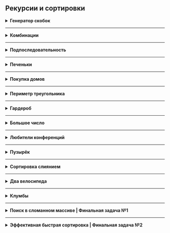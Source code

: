 ## Рекурсии и сортировки

<details>
<summary>
<strong>Генератор скобок</strong>
</summary><br>

[`Решение`](/sprint_3/1_bracketGenerator.js) | [`Условие`](https://contest.yandex.ru/contest/23638/problems/A/) | [`Отчет`](https://contest.yandex.ru/contest/23638/run-report/108399729/)
```
Рита по поручению Тимофея наводит порядок в правильных скобочных последовательностях (ПСП), состоящих только из круглых скобок (). Для этого ей надо сгенерировать все ПСП длины 2n в алфавитном порядке —– алфавит состоит из ( и ) и открывающая скобка идёт раньше закрывающей.
Помогите Рите —– напишите программу, которая по заданному n выведет все ПСП в нужном порядке.
Рассмотрим второй пример. Надо вывести ПСП из четырёх символов. Таких всего две:
1. (())
2. ()()
(()) идёт раньше ()(), так как первый символ у них одинаковый, а на второй позиции у первой ПСП стоит (, который идёт раньше ).
```
#### Формат ввода
```
На вход функция принимает n — целое число от 0 до 10.
```
#### Формат вывода
```
Функция должна напечатать все возможные скобочные последовательности заданной длины в алфавитном (лексикографическом) порядке.
```
#### Пример
<table><tbody>
  <tr>
    <td><b>Ввод</b></td>
    <td><b>Вывод</b></td>
  </tr>
  <tr>
    <td valign="top">
        3<br>
    </td>
    <td valign="top">
        ((()))<br>
        (()())<br>
        (())()<br>
        ()(())<br>
        ()()()<br>
    </td>
  </tr>
</tbody></table>

</details>

---

<details>
<summary>
<strong>Комбинации</strong>
</summary><br>

[`Решение`](/sprint_3/2_combinations.js) | [`Условие`](https://contest.yandex.ru/contest/23638/problems/B/) | [`Отчет`](https://contest.yandex.ru/contest/23638/run-report/108482642/)
```
На клавиатуре старых мобильных телефонов каждой цифре соответствовало несколько букв. Примерно так:

2:'abc',
3:'def',
4:'ghi',
5:'jkl',
6:'mno',
7:'pqrs',
8:'tuv',
9:'wxyz'

Вам известно в каком порядке были нажаты кнопки телефона, без учета повторов. Напечатайте все комбинации букв, которые можно набрать такой последовательностью нажатий.
```
#### Формат ввода
```
На вход подается строка, состоящая из цифр 2-9 включительно. Длина строки не превосходит 10 символов.
```
#### Формат вывода
```
Выведите все возможные комбинации букв через пробел.
```
#### Пример
<table><tbody>
  <tr>
    <td><b>Ввод</b></td>
    <td><b>Вывод</b></td>
  </tr>
  <tr>
    <td valign="top">
        23<br>
    </td>
    <td valign="top">
        ad ae af bd be bf cd ce cf<br>
    </td>
  </tr>
</tbody></table>

</details>

---

<details>
<summary>
<strong>Подпоследовательность</strong>
</summary>

[`Условие`](https://contest.yandex.ru/contest/24734/problems/C/)
```
Гоша любит играть в игру «Подпоследовательность»: даны 2 строки, и нужно понять, 
является ли первая из них подпоследовательностью второй. Когда строки достаточно 
длинные, очень трудно получить ответ на этот вопрос, просто посмотрев на них. 
Помогите Гоше написать функцию, которая решает эту задачу.
```
#### Формат ввода
```
В первой строке записана строка s.
Во второй —- строка t.
Обе строки состоят из маленьких латинских букв, длины строк не превосходят 150000. 
Строки не могут быть пустыми.
```
#### Формат вывода
```
Выведите True, если s является подпоследовательностью t, иначе —– False.
```
#### Пример
<table><tbody>
  <tr>
    <td><b>Ввод</b></td>
    <td><b>Вывод</b></td>
  </tr>
  <tr>
    <td valign="top">
        abc<br>
        ahbgdcu<br>
    </td>
    <td valign="top">
        True<br>
    </td>
  </tr>
</tbody></table>

</details>

---

<details>
<summary>
<strong>Печеньки</strong>
</summary><br>

[`Условие`](https://contest.yandex.ru/contest/24734/problems/D/)
```
К Васе в гости пришли одноклассники. Его мама решила угостить ребят печеньем.
Но не всё так просто. Печенья могут быть разного размера. А у каждого ребёнка есть фактор жадности —– минимальный размер печенья, которое он возьмёт. Нужно выяснить, сколько ребят останутся довольными в лучшем случае, когда они действуют оптимально.
Каждый ребёнок может взять не больше одного печенья.
```
#### Формат ввода
```
В первой строке записано n —– количество детей.
Во второй —– n чисел, разделённых пробелом, каждое из которых –— фактор жадности ребёнка. Это натуральные числа, не превосходящие 1000.
В следующей строке записано число m –— количество печенек.
Далее —– m натуральных чисел, разделённых пробелом —– размеры печенек. Размеры печенек не превосходят 1000.
Оба числа n и m не превосходят 10000.
```
#### Формат вывода
```
Нужно вывести одно число –— количество детей, которые останутся довольными
```
#### Пример
<table><tbody>
  <tr>
    <td><b>Ввод</b></td>
    <td><b>Вывод</b></td>
  </tr>
  <tr>
    <td valign="top">
        2<br>
        1 2<br>
        3<br>
        2 1 3<br>
    </td>
    <td valign="top">
        2<br>
    </td>
  </tr>
</tbody></table>

</details>

---

<details>
<summary>
<strong>Покупка домов</strong>
</summary><br>

[`Условие`](https://contest.yandex.ru/contest/24734/problems/E/)
```
Тимофей решил купить несколько домов на знаменитом среди разработчиков Алгосском архипелаге. 
Он нашёл n объявлений о продаже, где указана стоимость каждого дома в алгосских франках. 
А у Тимофея есть k франков. Помогите ему определить, какое наибольшее количество домов на Алгосах он сможет приобрести за эти деньги.
```
#### Формат ввода
```
В первой строке через пробел записаны натуральные числа n и k.
n — количество домов, которые рассматривает Тимофей, оно не превосходит 100000;
k — общий бюджет, не превосходит 100000;
В следующей строке через пробел записано n стоимостей домов. 
Каждое из чисел не превосходит 100000. Все стоимости — натуральные числа.
```
#### Формат вывода
```
Выведите одно число —– наибольшее количество домов, которое может купить Тимофей.
```
#### Пример
<table><tbody>
  <tr>
    <td><b>Ввод</b></td>
    <td><b>Вывод</b></td>
  </tr>
  <tr>
    <td valign="top">
        3 300<br>
        999 999 999<br>
    </td>
    <td valign="top">
        0<br>
    </td>
  </tr>
</tbody></table>

</details>

---

<details>
<summary>
<strong>Периметр треугольника</strong>
</summary><br>

[`Условие`](https://contest.yandex.ru/contest/24734/problems/F/)
```
Перед сном Рита решила поиграть в игру на телефоне. Дан массив целых чисел, в котором каждый элемент обозначает длину стороны треугольника. Нужно определить максимально возможный периметр треугольника, составленного из сторон с длинами из заданного массива. Помогите Рите скорее закончить игру и пойти спать.
Напомним, что из трёх отрезков с длинами a ≤ b ≤ c можно составить треугольник, если выполнено **неравенство треугольника**: c < a + b
Разберём пример:
даны длины сторон 6, 3, 3, 2. Попробуем в качестве наибольшей стороны выбрать 6. Неравенство треугольника не может выполниться, так как остались 3, 3, 2 —– максимальная сумма из них равна 6.
Без шестёрки оставшиеся три отрезка уже образуют треугольник со сторонами 3, 3, 2. Неравенство выполняется: 3 < 3 + 2. Периметр равен 3 + 3 + 2 = 8.
```
#### Формат ввода
```
В первой строке записано количество отрезков n, 3≤ n≤ 10000.
Во второй строке записано n неотрицательных чисел, не превосходящих 10 000, –— длины отрезков.
```
#### Формат вывода
```
Нужно вывести одно число —– наибольший периметр треугольника.
Гарантируется, что тройка чисел, которая может образовать треугольник, всегда есть.
```
#### Пример
<table><tbody>
  <tr>
    <td><b>Ввод</b></td>
    <td><b>Вывод</b></td>
  </tr>
  <tr>
    <td valign="top">
        4<br>
        6 3 3 2<br>
    </td>
    <td valign="top">
        8<br>
    </td>
  </tr>
</tbody></table>

</details>

---

<details>
<summary>
<strong>Гардероб</strong>
</summary><br>

[`Условие`](https://contest.yandex.ru/contest/24734/problems/G/)
```
Рита решила оставить у себя одежду только трёх цветов: розового, жёлтого и малинового. После того как вещи других расцветок были убраны, Рита захотела отсортировать свой новый гардероб по цветам. Сначала должны идти вещи розового цвета, потом —– жёлтого, и в конце —– малинового. Помогите Рите справиться с этой задачей.
Примечание: попробуйте решить задачу за один проход по массиву!
```
#### Формат ввода
```
В первой строке задано количество предметов в гардеробе: n –— оно не превосходит 1000000. 
Во второй строке даётся массив, в котором указан цвет для каждого предмета. Розовый цвет обозначен 0, жёлтый —– 1, малиновый –— 2.
```
#### Формат вывода
```
Нужно вывести в строку через пробел цвета предметов в правильном порядке.
```
#### Пример
<table><tbody>
  <tr>
    <td><b>Ввод</b></td>
    <td><b>Вывод</b></td>
  </tr>
  <tr>
    <td valign="top">
        7<br>
        0 2 1 2 0 0 1<br>
    </td>
    <td valign="top">
        0 0 0 1 1 2 2<br>
    </td>
  </tr>
</tbody></table>

</details>

---

<details>
<summary>
<strong>Большое число</strong>
</summary><br>

[`Решение`](/sprint_3/8_bigCount.js) | [`Условие`](https://contest.yandex.ru/contest/24734/problems/H/) | [`Отчет`](https://contest.yandex.ru/contest/23638/run-report/108948562/)
```
Вечером ребята решили поиграть в игру «Большое число».
Даны числа. Нужно определить, какое самое большое число можно из них составить.
```
#### Формат ввода
```
В первой строке записано n — количество чисел. Оно не превосходит 100.
Во второй строке через пробел записаны n неотрицательных чисел, каждое из которых не превосходит 1000.
```
#### Формат вывода
```
Нужно вывести самое большое число, которое можно составить из данных чисел.
```
#### Пример
<table><tbody>
  <tr>
    <td><b>Ввод</b></td>
    <td><b>Вывод</b></td>
  </tr>
  <tr>
    <td valign="top">
        3<br>
        15 56 2<br>
    </td>
    <td valign="top">
        56215<br>
    </td>
  </tr>
</tbody></table>

</details>

---

<details>
<summary>
<strong>Любители конференций</strong>
</summary><br>

[`Условие`](https://contest.yandex.ru/contest/24734/problems/I/)
```
На IT-конференции присутствовали студенты из разных вузов со всей страны. Для каждого студента известен ID университета, в котором он учится.
Тимофей предложил Рите выяснить, из каких k вузов на конференцию пришло больше всего учащихся.
```
#### Формат ввода
```
В первой строке дано количество студентов в списке —– n (1 ≤ n ≤ 15 000).
Во второй строке через пробел записаны n целых чисел —– ID вуза каждого студента. Каждое из чисел находится в диапазоне от 0 до 10 000.
В третьей строке записано одно число k.
```
#### Формат вывода
```
Выведите через пробел k ID вузов с максимальным числом участников. 
Они должны быть отсортированы по убыванию популярности (по количеству гостей от конкретного вуза). 
Если более одного вуза имеет одно и то же количество учащихся, то выводить их ID нужно в порядке возрастания.
```
#### Пример
<table><tbody>
  <tr>
    <td><b>Ввод</b></td>
    <td><b>Вывод</b></td>
  </tr>
  <tr>
    <td valign="top">
        7<br>
        1 2 3 1 2 3 4<br>
        3<br>
    </td>
    <td valign="top">
        1 2 3<br>
    </td>
  </tr>
</tbody></table>

</details>

---

<details>
<summary>
<strong>Пузырёк</strong>
</summary><br>

[`Решение`](/sprint_3/10_bubble.js) | [`Условие`](https://contest.yandex.ru/contest/24734/problems/J/) | [`Отчет`](https://contest.yandex.ru/contest/23638/run-report/108944666/)
```
Чтобы выбрать самый лучший алгоритм для решения задачи, Гоша продолжил изучать разные сортировки. На очереди сортировка пузырьком — https://ru.wikipedia.org/wiki/Сортировка_пузырьком
Её алгоритм следующий (сортируем по неубыванию):
1. На каждой итерации проходим по массиву, поочередно сравнивая пары соседних элементов. Если элемент на позиции i больше элемента на позиции i + 1, меняем их местами. После первой итерации самый большой элемент всплывёт в конце массива.
2. Проходим по массиву, выполняя указанные действия до тех пор, пока на очередной итерации не окажется, что обмены больше не нужны, то есть массив уже отсортирован.
3. После не более чем n – 1 итераций выполнение алгоритма заканчивается, так как на каждой итерации хотя бы один элемент оказывается на правильной позиции.

Помогите Гоше написать код алгоритма.
```
#### Формат ввода
```
В первой строке на вход подаётся натуральное число n — длина массива, 2 ≤ n ≤ 1000.
Во второй строке через пробел записано n целых чисел.
Каждое из чисел по модулю не превосходит 1000.

Обратите внимание, что считывать нужно только 2 строки: значение n и входной массив.
```
#### Формат вывода
```
После каждого прохода по массиву, на котором какие-то элементы меняются местами, выводите его промежуточное состояние.
Таким образом, если сортировка завершена за k меняющих массив итераций, то надо вывести k строк по n чисел в каждой — элементы массива после каждой из итераций.
Если массив был изначально отсортирован, то просто выведите его.
```
#### Пример
<table><tbody>
  <tr>
    <td><b>Ввод</b></td>
    <td><b>Вывод</b></td>
  </tr>
  <tr>
    <td valign="top">
        5<br>
        4 3 9 2 1<br>
    </td>
    <td valign="top">
        3 4 2 1 9<br>
        3 2 1 4 9<br>
        2 1 3 4 9<br>
        1 2 3 4 9<br>
    </td>
  </tr>
</tbody></table>

</details>

---

<details>
<summary>
<strong>Сортировка слиянием</strong>
</summary><br>

[`Условие`](https://contest.yandex.ru/contest/24734/problems/K/)
```
Гоше дали задание написать красивую сортировку слиянием. Поэтому Гоше обязательно надо реализовать отдельно функцию merge и функцию merge_sort.
Функция merge принимает два отсортированных массива, сливает их в один отсортированный массив и возвращает его. Если требуемая сигнатура имеет вид merge(array, left, mid, right), то первый массив задаётся полуинтервалом 
[left,mid) массива array, а второй – полуинтервалом [mid,right) массива array.
Функция merge_sort принимает некоторый подмассив, который нужно отсортировать. Подмассив задаётся полуинтервалом — его началом и концом. Функция должна отсортировать передаваемый в неё подмассив, она ничего не возвращает.
Функция merge_sort разбивает полуинтервал на две половинки и рекурсивно вызывает сортировку отдельно для каждой. Затем два отсортированных массива сливаются в один с помощью merge.
Заметьте, что в функции передаются именно полуинтервалы [begin,end), то есть правый конец не включается. Например, если вызвать merge_sort(arr, 0, 4), где 
arr=`[4,5,3,0,1,2]`, то будут отсортированы только первые четыре элемента, изменённый массив будет выглядеть как 
arr=`[0,3,4,5,1,2]`.
Реализуйте эти две функции.
```
#### Формат ввода
```
Передаваемый в функции массив состоит из целых чисел, не превосходящих по модулю 
10^9. Длина сортируемого диапазона не превосходит 10^5.
```
#### Формат вывода
```
При написании и отправке решений соблюдайте следующие правила:

`merge(arr: list, left: int, mid: int, right: int) -> array` 
`merge_sort(arr: list, left: int, right: int) -> None`
```
</details>

---

<details>
<summary>
<strong>Два велосипеда</strong>
</summary><br>

[`Решение`](/sprint_3/12_twoBycicles.js) | [`Условие`](https://contest.yandex.ru/contest/24734/problems/L/) | [`Отчет`](https://contest.yandex.ru/contest/23638/run-report/108383165/)
```
Вася решил накопить денег на два одинаковых велосипеда — себе и сестре. У Васи есть копилка, в которую каждый день он может добавлять деньги (если, конечно, у него есть такая финансовая возможность). В процессе накопления Вася не вынимает деньги из копилки.
У вас есть информация о росте Васиных накоплений — сколько у Васи в копилке было денег в каждый из дней.
Ваша задача — по заданной стоимости велосипеда определить

 - первый день, в которой Вася смог бы купить один велосипед,
 - и первый день, в который Вася смог бы купить два велосипеда.
**Подсказка:** решение должно работать за O(log n).
```
#### Формат ввода
```
В первой строке дано число дней n, по которым велись наблюдения за Васиными накоплениями. 1 ≤ n ≤ 10^6.
В следующей строке записаны n целых неотрицательных чисел. Числа идут в порядке неубывания. Каждое из чисел не превосходит 10^6.
В третьей строке записано целое положительное число s — стоимость велосипеда. Это число не превосходит 10^6.
```
#### Формат вывода
```
Нужно вывести два числа — номера дней по условию задачи.
Если необходимой суммы в копилке не нашлось, нужно вернуть -1 вместо номера дня.
```
#### Пример
<table><tbody>
  <tr>
    <td><b>Ввод</b></td>
    <td><b>Вывод</b></td>
  </tr>
  <tr>
    <td valign="top">
        6<br>
        1 2 4 4 6 8<br>
        3<br>
    </td>
    <td valign="top">
        3 5<br>
    </td>
  </tr>
</tbody></table>

</details>

---

<details>
<summary>
<strong>Клумбы</strong>
</summary><br>

[`Условие`](https://contest.yandex.ru/contest/24734/problems/N/)
```
Алла захотела, чтобы у неё под окном были узкие клумбы с тюльпанам. 
На схеме земельного участка клумбы обозначаются просто горизонтальными отрезками, лежащими на одной прямой. 
Для ландшафтных работ было нанято n садовников. Каждый из них обрабатывал какой-то отрезок на схеме. 
Процесс был организован не очень хорошо, иногда один и тот же отрезок или его часть могли быть обработаны сразу несколькими садовниками. 
Таким образом, отрезки, обрабатываемые двумя разными садовниками, сливаются в один. Непрерывный обработанный отрезок затем станет клумбой. 
Нужно определить границы будущих клумб.
Рассмотрим примеры.

Пример 1:
Два одинаковых отрезка `[7, 8]` и `[7, 8]` сливаются в один, но потом их накрывает отрезок `[6, 10]`. Таким образом, имеем две клумбы с координатами `[2,3]` и `[6,10]`.

Пример 2
Отрезки `[2,3]`, `[3, 4]` и `[3,4]` сольются в один отрезок `[2,4]`. Отрезок `[5,6]` ни с кем не объединяется, добавляем его в ответ.
```
#### Формат ввода
```
В первой строке задано количество садовников n. Число садовников не превосходит 100 000.
В следующих n строках через пробел записаны координаты клумб в формате: start end, где start —– координата начала, end —– координата конца. Оба числа целые, неотрицательные и не превосходят 10^7. start строго меньше, чем end.
```
#### Формат вывода
```
Нужно вывести координаты каждой из получившихся клумб в отдельных строках. Данные должны выводится в отсортированном порядке —– сначала клумбы с меньшими координатами, затем —– с большими.
```
#### Пример
<table><tbody>
  <tr>
    <td><b>Ввод</b></td>
    <td><b>Вывод</b></td>
  </tr>
  <tr>
    <td valign="top">
        4<br>
        7 8<br>
        7 8<br>
        2 3<br>
        6 10<br>
    </td>
    <td valign="top">
        2 3<br>
        6 10<br>
    </td>
  </tr>
</tbody></table>

</details>

---

<details>
<summary>
<strong>Поиск в сломанном массиве | Финальная задача №1</strong>
</summary><br>

[`Решение`](/sprint_3/finals/taskA.js) | [`Условие`](https://contest.yandex.ru/contest/23815/problems/A/) | [`Отчет`](https://contest.yandex.ru/contest/23815/run-report/109499164/)

Алла ошиблась при копировании из одной структуры данных в другую. Она хранила массив чисел в кольцевом буфере. Массив был отсортирован по возрастанию, и в нём можно было найти элемент за логарифмическое время. Алла скопировала данные из кольцевого буфера в обычный массив, но сдвинула данные исходной отсортированной последовательности. Теперь массив не является отсортированным. Тем не менее, нужно обеспечить возможность находить в нем элемент за 
O(log n).
Можно предполагать, что в массиве только уникальные элементы.
От вас требуется реализовать функцию, осуществляющую поиск в сломанном массиве.

#### Формат ввода
Функция принимает массив натуральных чисел и искомое число 
k
. Длина массива не превосходит 10000. Элементы массива и число k не превосходят по значению 10000.
В примерах:
В первой строке записано число n –— длина массива.
Во второй строке записано положительное число k –— искомый элемент. 
Далее в строку через пробел записано n натуральных чисел – элементы массива.

#### Формат вывода
Функция должна вернуть индекс элемента, равного 
k, если такой есть в массиве (нумерация с нуля). Если элемент не найден, функция должна вернуть −1.
Изменять массив нельзя.
Для отсечения неэффективных решений ваша функция будет запускаться от 100000 до 1000000 раз.

#### Пример
<table><tbody>
  <tr>
    <td><b>Ввод</b></td>
    <td><b>Вывод</b></td>
  </tr>
  <tr>
    <td valign="top">
        9<br>
        5<br>
        19 21 100 101 1 4 5 7 12<br>
    </td>
    <td valign="top">
        6<br>
    </td>
  </tr>
</tbody></table>

</details>

---

<details>
<summary>
<strong>Эффективная быстрая сортировка | Финальная задача №2</strong>
</summary><br>

[`Решение`](/sprint_3/finals/taskB.js) | [`Условие`](https://contest.yandex.ru/contest/23815/problems/B/) | [`Отчет`](https://contest.yandex.ru/contest/23815/run-report/109738768/)
```
Тимофей решил организовать соревнование по спортивному программированию, чтобы найти талантливых стажёров. Задачи подобраны, участники зарегистрированы, тесты написаны. Осталось придумать, как в конце соревнования будет определяться победитель.
Каждый участник имеет уникальный логин. Когда соревнование закончится, к нему будут привязаны два показателя: количество решённых задач Pi и размер штрафа Fi. Штраф начисляется за неудачные попытки и время, затраченное на задачу.
Тимофей решил сортировать таблицу результатов следующим образом: при сравнении двух участников выше будет идти тот, у которого решено больше задач. При равенстве числа решённых задач первым идёт участник с меньшим штрафом. Если же и штрафы совпадают, то первым будет тот, у которого логин идёт раньше в алфавитном (лексикографическом) порядке.
Тимофей заказал толстовки для победителей и накануне поехал за ними в магазин. В своё отсутствие он поручил вам реализовать алгоритм быстрой сортировки (англ. quick sort) для таблицы результатов. Так как Тимофей любит спортивное программирование и не любит зря расходовать оперативную память, то ваша реализация сортировки не может потреблять O(n) дополнительной памяти для промежуточных данных (такая модификация быстрой сортировки называется "in-place").
**Как работает in-place quick sort**
Как и в случае обычной быстрой сортировки, которая использует дополнительную память, необходимо выбрать опорный элемент (англ. pivot), а затем переупорядочить массив. Сделаем так, чтобы сначала шли элементы, не превосходящие опорного, а затем —– большие опорного.
Затем сортировка вызывается рекурсивно для двух полученных частей. Именно на этапе разделения элементов на группы в обычном алгоритме используется дополнительная память. Теперь разберёмся, как реализовать этот шаг in-place.
Пусть мы как-то выбрали опорный элемент. Заведём два указателя left и right, которые изначально будут указывать на левый и правый концы отрезка соответственно. Затем будем двигать левый указатель вправо до тех пор, пока он указывает на элемент, меньший опорного. Аналогично двигаем правый указатель влево, пока он стоит на элементе, превосходящем опорный. В итоге окажется, что что левее от left все элементы точно принадлежат первой группе, а правее от right — второй. Элементы, на которых стоят указатели, нарушают порядок. Поменяем их местами (в большинстве языков программирования используется функция swap()) и продвинем указатели на следующие элементы. Будем повторять это действие до тех пор, пока left и right не столкнутся.
На рисунке представлен пример разделения при pivot=5. Указатель left — голубой, right — оранжевый.
```
#### Формат ввода
```
В первой строке задано число участников n, 1 ≤ n ≤ 100 000.
В каждой из следующих n строк задана информация про одного из участников.
i-й участник описывается тремя параметрами:
 - уникальным логином (строкой из маленьких латинских букв длиной не более 20)
 - числом решённых задач Pi
 - штрафом Fi
Fi и Pi — целые числа, лежащие в диапазоне от 0 до 10^9.
```
#### Формат вывода
```
Для отсортированного списка участников выведите по порядку их логины по одному в строке.
```
#### Пример
<table><tbody>
  <tr>
    <td><b>Ввод</b></td>
    <td><b>Вывод</b></td>
  </tr>
  <tr>
    <td valign="top">
        5<br>
        alla 4 100<br>
        gena 6 1000<br>
        gosha 2 90<br>
        rita 2 90<br>
        timofey 4 80<br>
    </td>
    <td valign="top">
        gena<br>
        timofey<br>
        alla<br>
        gosha<br>
        rita<br>
    </td>
  </tr>
</tbody></table>

</details>
